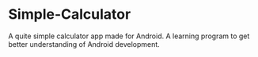 # Simple-Calculator
A quite simple calculator app made for Android. A learning program to get better understanding of Android development.

